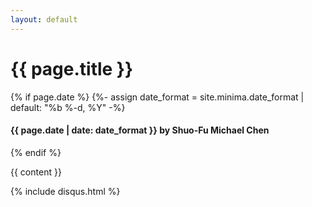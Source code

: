 ```yaml
---
layout: default
---
```


<h1 class="post_title">
  <b>{{ page.title }}</b>
</h1>
  {% if page.date %}
  {%- assign date_format = site.minima.date_format | default: "%b %-d, %Y" -%}
  <h4 class="post_title">{{ page.date | date: date_format }} by Shuo-Fu Michael Chen</h4>
  {% endif %}


{{ content }}

{% include disqus.html %}